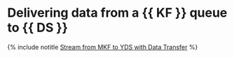 # Delivering data from a {{ KF }} queue to {{ DS }}

{% include notitle [Stream from MKF to YDS with Data Transfer](../../_tutorials/dataplatform/data-transfer-mkf-yds.md) %}
